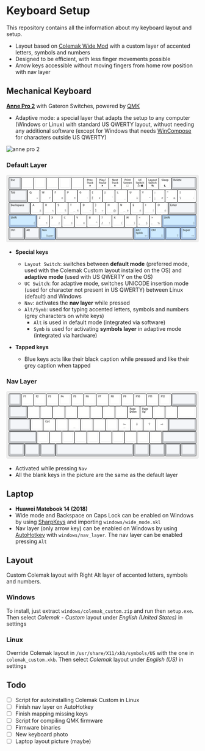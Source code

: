 # Keyboard Setup
This repository contains all the information about my keyboard layout and setup.

* Layout based on [Colemak Wide Mod](https://colemakmods.github.io/ergonomic-mods/wide.html) with a custom layer of accented letters, symbols and numbers
* Designed to be efficient, with less finger movements possible
* Arrow keys accessible without moving fingers from home row position with nav layer

## Mechanical Keyboard
**[Anne Pro 2](https://www.annepro.net/products/anne-pro-2)** with Gateron Switches, powered by [QMK](https://docs.qmk.fm/)
* Adaptive mode: a special layer that adapts the setup to any computer (Windows or Linux) with standard US QWERTY layout, withuot needing any additional software (except for Windows that needs [WinCompose](https://github.com/samhocevar/wincompose) for characters outside US QWERTY)

![anne pro 2](annepro2/photo.jpg)


### Default Layer
![base layer](keyboard_layout_editor/default_layer.png)
* **Special keys**
  * `Layout Switch`: switches between **default mode** (preferred mode, used with the Colemak Custom layout installed on the OS) and **adaptive mode** (used with US QWERTY on the OS)
  * `UC Switch`: for adaptive mode, switches UNICODE insertion mode (used for character not present in US QWERTY) between Linux (default) and Windows
  * `Nav`: activates the **nav layer** while pressed
  * `Alt/Symb`: used for typing accented letters, symbols and numbers (grey characters on white keys)
    * `Alt` is used in default mode (integrated via software)
    * `Symb` is used for activating **symbols layer** in adaptive mode (integrated via hardware)

* **Tapped keys**
  * Blue keys acts like their black caption while pressed and like their grey caption when tapped

### Nav Layer
![nav layer](keyboard_layout_editor/nav_layer.png)
* Activated while pressing `Nav`
* All the blank keys in the picture are the same as the default layer

## Laptop
* **Huawei Matebook 14 (2018)**
* Wide mode and Backspace on Caps Lock can be enabled on Windows by using [SharpKeys](https://github.com/randyrants/sharpkeys) and importing `windows/wide_mode.skl` 
* Nav layer (only arrow key) can be enabled on Windows by using [AutoHotkey](https://www.autohotkey.com/) with `windows/nav_layer`. The nav layer can be enabled pressing `Alt`

## Layout
Custom Colemak layout with Right Alt layer of accented letters, symbols and numbers.

### Windows
To install, just extract `windows/colemak_custom.zip` and run then `setup.exe`. Then select *Colemak - Custom* layout under *English (United States)* in settings

### Linux
Override Colemak layout in `/usr/share/X11/xkb/symbols/US` with the one in `colemak_custom.xkb`. Then select *Colemak* layout under *English (US)* in settings

## Todo
- [ ] Script for autoinstalling Colemak Custom in Linux
- [ ] Finish nav layer on AutoHotkey
- [ ] Finish mapping missing keys
- [ ] Script for compiling QMK firmware
- [ ] Firmware binaries
- [ ] New keyboard photo
- [ ] Laptop layout picture (maybe)